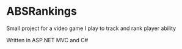 # ABSRankings
Small project for a video game I play to track and rank player ability

Written in ASP.NET MVC and C#
